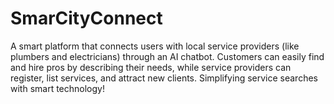 # SmarCityConnect
 A smart platform that connects users with local service providers (like plumbers and electricians) through an AI chatbot. Customers can easily find and hire pros by describing their needs, while service providers can register, list services, and attract new clients. Simplifying service searches with smart technology!
